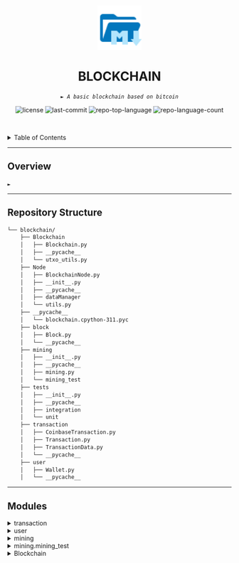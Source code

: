 <p align="center">
  <img src="https://raw.githubusercontent.com/PKief/vscode-material-icon-theme/ec559a9f6bfd399b82bb44393651661b08aaf7ba/icons/folder-markdown-open.svg" width="100" alt="project-logo">
</p>
<p align="center">
    <h1 align="center">BLOCKCHAIN</h1>
</p>
<p align="center">
    <em><code>► A basic blockchain based on bitcoin</code></em>
</p>
<p align="center">
	<img src="https://img.shields.io/github/license/neoff69/blockchain?style=default&logo=opensourceinitiative&logoColor=white&color=0080ff" alt="license">
	<img src="https://img.shields.io/github/last-commit/neoff69/blockchain?style=default&logo=git&logoColor=white&color=0080ff" alt="last-commit">
	<img src="https://img.shields.io/github/languages/top/neoff69/blockchain?style=default&color=0080ff" alt="repo-top-language">
	<img src="https://img.shields.io/github/languages/count/neoff69/blockchain?style=default&color=0080ff" alt="repo-language-count">
<p>
<p align="center">
	<!-- default option, no dependency badges. -->
</p>

<br><!-- TABLE OF CONTENTS -->

<details>
  <summary>Table of Contents</summary><br>

-   [ Overview](#-overview)
-   [ Repository Structure](#-repository-structure)
-   [ Modules](#-modules)
</details>
<hr>

## Overview

<code>► </code>

---

## Repository Structure

```sh
└── blockchain/
    ├── Blockchain
    │   ├── Blockchain.py
    │   ├── __pycache__
    │   └── utxo_utils.py
    ├── Node
    │   ├── BlockchainNode.py
    │   ├── __init__.py
    │   ├── __pycache__
    │   ├── dataManager
    │   └── utils.py
    ├── __pycache__
    │   └── blockchain.cpython-311.pyc
    ├── block
    │   ├── Block.py
    │   └── __pycache__
    ├── mining
    │   ├── __init__.py
    │   ├── __pycache__
    │   ├── mining.py
    │   └── mining_test
    ├── tests
    │   ├── __init__.py
    │   ├── __pycache__
    │   ├── integration
    │   └── unit
    ├── transaction
    │   ├── CoinbaseTransaction.py
    │   ├── Transaction.py
    │   ├── TransactionData.py
    │   └── __pycache__
    ├── user
    │   ├── Wallet.py
    │   └── __pycache__

```

---

## Modules

<details closed><summary>transaction</summary>

| File                                                                                                           | Summary                                                                            |
| -------------------------------------------------------------------------------------------------------------- | ---------------------------------------------------------------------------------- |
| [Transaction.py](https://github.com/neoff69/blockchain/blob/master/transaction/Transaction.py)                 | <code>► The usual transaction that is made in the blockchain </code>               |
| [CoinbaseTransaction.py](https://github.com/neoff69/blockchain/blob/master/transaction/CoinbaseTransaction.py) | <code>►The first transaction of the block, that give a reward to the miner </code> |
| [TransactionData.py](https://github.com/neoff69/blockchain/blob/master/transaction/TransactionData.py)         | <code>► The data that the transaction need</code>                                  |

</details>

<details closed><summary>user</summary>

| File                                                                          | Summary                                                            |
| ----------------------------------------------------------------------------- | ------------------------------------------------------------------ |
| [Wallet.py](https://github.com/neoff69/blockchain/blob/master/user/Wallet.py) | <code>► A basic wallet creation with public and private key</code> |

</details>

<details closed><summary>mining</summary>

| File                                                                            | Summary                                             |
| ------------------------------------------------------------------------------- | --------------------------------------------------- |
| [mining.py](https://github.com/neoff69/blockchain/blob/master/mining/mining.py) | <code>► The code to start the mining process</code> |

</details>

<details closed><summary>mining.mining_test</summary>

| File                                                                                                                          | Summary                                                                   |
| ----------------------------------------------------------------------------------------------------------------------------- | ------------------------------------------------------------------------- |
| [test_connection_network.py](https://github.com/neoff69/blockchain/blob/master/mining/mining_test/test_connection_network.py) | <code>► A basic test to check if the P2P network work in localhost</code> |

</details>

<details closed><summary>Blockchain</summary>

| File                                                                                        | Summary                         |
| ------------------------------------------------------------------------------------------- | ------------------------------- |
| [utxo_utils.py](https://github.com/neoff69/blockchain/blob/master/Blockchain/utxo_utils.py) | <code>► INSERT-TEXT-HERE</code> |
| [Blockchain.py](https://github.com/neoff69/blockchain/blob/master/Blockchain/Blockchain.py) | <code>► INSERT-TEXT-HERE</code> |

</details>

